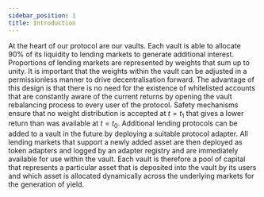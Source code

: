 ```yaml
---
sidebar_position: 1
title: Introduction
---
```


At the heart of our protocol are our vaults.
Each vault is able to allocate 90% of its liquidity to lending markets to generate additional interest.
Proportions of lending markets are represented by weights that sum up to unity.
It is important that the weights within the vault can be adjusted in a permissionless manner to drive decentralisation forward.
The advantage of this design is that there is no need for the existence of whitelisted accounts that are constantly aware of the current returns by opening the vault rebalancing process to every user of the protocol.
Safety mechanisms ensure that no weight distribution is accepted at $t = t_1$ that gives a lower return than was available at $t = t_0$.
Additional lending protocols can be added to a vault in the future by deploying a suitable
protocol adapter.
All lending markets that support a newly added asset are then deployed as token adapters and logged by an adapter registry and are immediately available for use within the vault.
Each vault is therefore a pool of capital that represents a particular asset that is deposited into the vault by its users and which asset is allocated dynamically across the underlying markets for the generation of yield.

